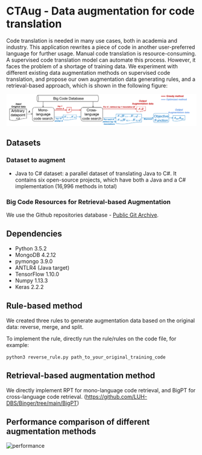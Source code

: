 # CTAug - Data augmentation for code translation
Code translation is needed in many use cases, both in academia and industry. This application rewrites a piece of code in another user-preferred language for further usage. Manual code translation is resource-consuming. A supervised code translation model can automate this process. However, it faces the problem of a shortage of training data. We experiment with different existing data augmentation methods on supervised code translation, and propose our own augmentation data generating rules, and a retrieval-based approach, which is shown in the following figure:

![workflow](/CTAug/doc/complete_workflow.png "workflow")

## Datasets

### Dataset to augment
- Java to C# dataset: a parallel dataset of translating Java to C#. It contains six open-source projects, which have both a Java and a C# implementation (16,996 methods in total)

### Big Code Resources for Retrieval-based Augmentation

We use the Github repositories database - [Public Git Archive](https://github.com/src-d/datasets/tree/master/PublicGitArchive).

## Dependencies
- Python 3.5.2
- MongoDB 4.2.12
- pymongo 3.9.0
- ANTLR4 (Java target)
- TensorFlow 1.10.0
- Numpy 1.13.3
- Keras 2.2.2

## Rule-based method
We created three rules to generate augmentation data based on the original data: reverse, merge, and split.

To implement the rule, directly run the rule/rules on the code file, for example:

`python3 reverse_rule.py path_to_your_original_training_code`

## Retrieval-based augmentation method

We directly implement RPT for mono-language code retrieval, and BigPT for cross-language code retrieval.
(https://github.com/LUH-DBS/Binger/tree/main/BigPT)

## Performance comparison of different augmentation methods

![performance](/doc/performance.png "performance")

